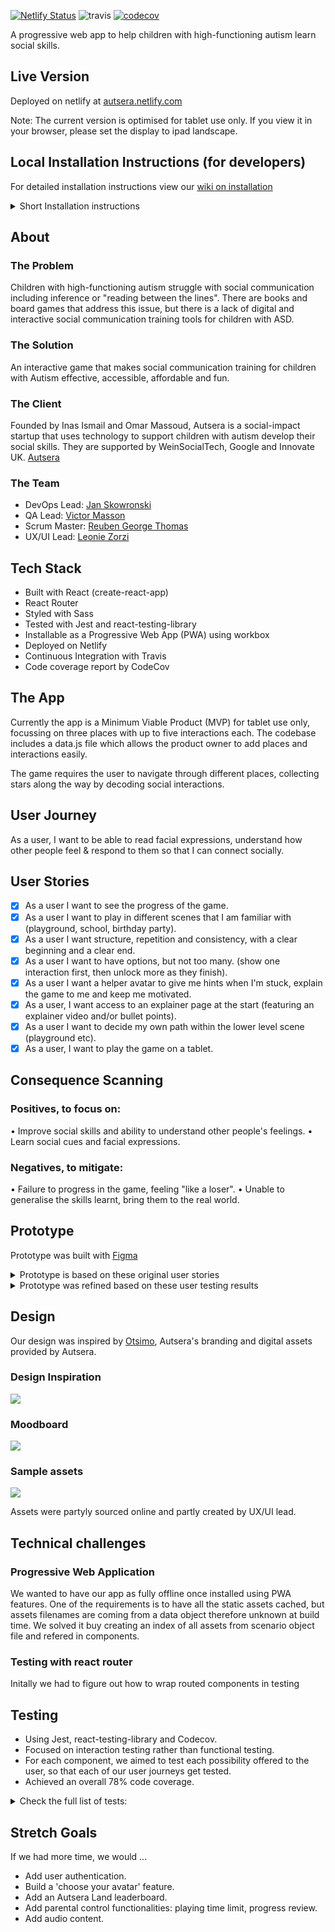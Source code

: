 [![Netlify Status](https://api.netlify.com/api/v1/badges/fd680fa0-964e-4a7b-80c5-dadaf5c80364/deploy-status)](https://app.netlify.com/sites/autsera/deploys) ![travis](https://travis-ci.com/crianonim/autsera.svg?branch=master) [![codecov](https://codecov.io/gh/crianonim/autsera/branch/master/graph/badge.svg)](https://codecov.io/gh/crianonim/autsera)

A progressive web app to help children with high-functioning autism learn social skills.  

## Live Version

Deployed on netlify at [autsera.netlify.com](https://autsera.netlify.com)

Note: The current version is optimised for tablet use only. If you view it in your browser, please set the display to ipad landscape. 

## Local Installation Instructions (for developers)

For detailed installation instructions view our [wiki on installation](https://github.com/fac-17/Autsera/wiki/Installation)

<details>
<summary> Short Installation instructions </summary>
1. Clone this repo onto your local machine
```
git clone https://github.com/fac-17/Autsera.git
```

2. Install dependencies
```
npm i
```

3. Start local server

```
npm start
```

4. Open your browser to **localhost:3000**
5. Optional: run tests

```
npm test
```
</details>


## About

### The Problem
Children with high-functioning autism struggle with social communication including inference or "reading between the lines". There are books and board games that address this issue, but there is a lack of digital and interactive social communication training tools for children with ASD.

### The Solution
An interactive game that makes social communication training for children with Autism effective, accessible, affordable and fun.

### The Client
Founded by Inas Ismail and Omar Massoud, Autsera is a social-impact startup that uses technology to support children with autism develop their social skills. They are supported by WeinSocialTech, Google and Innovate UK.
[Autsera](https://www.autsera.io/)

### The Team
- DevOps Lead: [Jan Skowronski](https://github.com/crianonim)
- QA Lead: [Victor Masson](https://github.com/victormasson21)
- Scrum Master: [Reuben George Thomas](https://github.com/reubengt)
- UX/UI Lead: [Leonie Zorzi](https://github.com/LaLeonie)

## Tech Stack
* Built with React (create-react-app)
* React Router
* Styled with Sass
* Tested with Jest and react-testing-library
* Installable as a Progressive Web App (PWA) using workbox
* Deployed on Netlify
* Continuous Integration with Travis
* Code coverage report by CodeCov


## The App
Currently the app is a Minimum Viable Product (MVP) for tablet use only, focussing on three places with up to five interactions each. The codebase includes a data.js file which allows the product owner to add places and interactions easily. 

The game requires the user to navigate through different places, collecting stars along the way by decoding social interactions.

## User Journey

As a user, I want to be able to read facial expressions, understand how other people feel & respond to them so that I can connect socially.

## User Stories

- [x] As a user I want to see the progress of the game.
- [x] As a user I want to play in different scenes that I am familiar with (playground, school, birthday party).
- [x] As a user I want structure, repetition and consistency, with a clear beginning and a clear end.
- [x] As a user I want to have options, but not too many. (show one interaction first, then unlock more as they finish).
- [x] As a user I want a helper avatar to give me hints when I'm stuck, explain the game to me and keep me motivated.
- [x] As a user, I want access to an explainer page at the start (featuring an explainer video and/or bullet points).
- [x] As a user I want to decide my own path within the lower level scene (playground etc).
- [x] As a user, I want to play the game on a tablet.

## Consequence Scanning
### Positives, to focus on:
• Improve social skills and ability to understand other people's feelings.
• Learn social cues and facial expressions.

### Negatives, to mitigate:
• Failure to progress in the game, feeling "like a loser".
• Unable to generalise the skills learnt, bring them to the real world.

## Prototype
Prototype was built with [Figma](https://www.figma.com/file/PdTO0F33I70uCgKALUClCc/Autsera-Prototype?node-id=80%3A159)

<details>
  <summary>Prototype is based on these original user stories</summary>
As a user, I want to ....

* be able to access instructions from the start screen
* be able to immediately start the game from the start screen
* go back to the onboarding screen after I've read the instructions
* be able to start the game from the instructions screen

* be able to go back to the onboarding screen
* see and interact with all the places I have access to
* see the progress on all places (stars)
* see new places automatically unlock when I have enough stars
* see a linear route between places that have been unlocked
* be able to go back to place I have already completed
* clearly see when a new place is available (for instance through glow, movement, sound)


* be able to navigate back to the map
* see how many stars are available to pick in this location
* see the progress so far (filled-in stars)
* be able to navigate to any of the interactions that are unlocked
* clearly see when a new interaction is available (for instance through glow, movement, sound)

* be presented with all the options for the interaction, and see them highlighted when correct
* be notified when all correct options are selected in the interaction and I completed the interaction
* be able to navigate back to the place
* start from scratch whenever I re-enter an interaction
* see the answers in a different order whenever I re-enter an interaction
* delete my progress on the interaction whenever I hit the Go Back button
* be awarded a star permanently when interaction is completed


* see a helper-avatar on the bottom of the screen
* get a reaction from the avatar (hint, motivation, etc) whenever I click it

* get instructions from the helper-avatar when I get to the map
* get a motivational phrase from the helper-avatar in regular intervals (i.e. how many stars do I need to unlock)
* get a new reaction from the helper-avatar (hint, motivation, etc) whenever I click on it.
* see indications from the helper-avatar on what to do next (interact with x or y)


* be shown feedback from the helper-avatar on every answer selection
* be able to click the helper-avatar for a hint.
* be able to see a hint when I select the wrong option.
</details>

<details>
  <summary>Prototype was refined based on these user testing results</summary>

* Users were very intuitive and quick in playing the game
* Users didn’t pause to read avatar text - trial and error approach rather than reading instructions Us
* Interaction screen: the fact that you could/should choose more then one answer wasn’t clear
* Users requested more complexity and features (particularly on map)
* Users suggested having animations
* Users were very keen to collect stars
* Suggestion of a video tutorial
* Avatar text was seen as unnecessary by some users
* When on the map, users click on the circle and not on the name
</details>

## Design  
Our design was inspired by [Otsimo](https://otsimo.com/en/), Autsera's branding and digital assets provided by Autsera.

### Design Inspiration
![](https://i.imgur.com/8W2nwUP.png)

### Moodboard
![](https://i.imgur.com/dgZoxyK.png)

### Sample assets
![](https://i.imgur.com/OS5aqyG.png)


Assets were partyly sourced online and partly created by UX/UI lead.

## Technical challenges

### Progressive Web Application

We wanted to have our app as fully offline once installed using PWA features. One of the requirements is to have all the static assets cached, but assets filenames are coming from a data object therefore unknown at build time. We solved it buy creating an index of all assets from scenario object file and refered in components.

### Testing with react router
Initally we had to figure out how to wrap routed components in testing


## Testing

- Using Jest, react-testing-library and Codecov.
- Focused on interaction testing rather than functional testing.
- For each component, we aimed to test each possibility offered to the user, so that each of our user journeys get tested.
- Achieved an overall 78% code coverage.



<details>
  <summary>Check the full list of tests:</summary>
- **App**
App renders without crashing
User journey from initial App render
**404**
The 404 Page renders
- **RouterLink**
RouterLink renders
- **HelpPage**
The Help Page renders
The Pause Button renders
The Play Button renders

- **HomePage**
The HomePage should render
The HomePage should include the Buttons (both)
The HomePage should not include Continue buttons

- **StartButton**
startButton is rendered
startButton calls the passed in onClick function

- **MapPage**
The Map Page renders
MapPage includes a Go Back Button
MapPage includes a Playground Button
Places rendered on the map match places available on data
Locked places render with locked class
Click on locked place has no effect
**PlaceCircle**
if placeCircle renders when given a place
if placeCircle renders the text of the place correctly
if placeCircle renders the right link

- **Stars**
if it renders stars
if it renders stars correct number of filled stars
if it renders stars correct number of empty stars
if it renders stars correct number of  stars

- **PlacePage**
The Place Page renders
PlacePage has links to all interactions
Locked interactions render with locked class
**InteractionCircle**
The InteractionCircle renders
InteractionCircle includes the name of the interaction
InteractionCircle includes the link to the interaction

- **InteractionPage**
The Interaction Page renders
Game starts from scratch when user re-enters page
Selecting an answer changes the class to 'selected'
Test if there is a back button with correct link'
Test if setCompleted gets called with the right argument
if clicking on answer gives the right response from avatar
if clicking on avatar gives the right hint

- **Avatar**
Helper renders with the right text
Helper image appears when there is no speech provided
Helper component shows the helpText when clicked
if speechText and helpText both passed in -> helpText replaces speechText when helper is clicked
if speechText and helpText both passed in -> helpText stays visible after multiple clicks
speechText disappears after timeOut
helpText disappears after timeOut expires
</details>

## Stretch Goals
If we had more time, we would ...

* Add user authentication.
* Build a 'choose your avatar' feature.
* Add an Autsera Land leaderboard.
* Add parental control functionalities: playing time limit, progress review.
* Add audio content.
